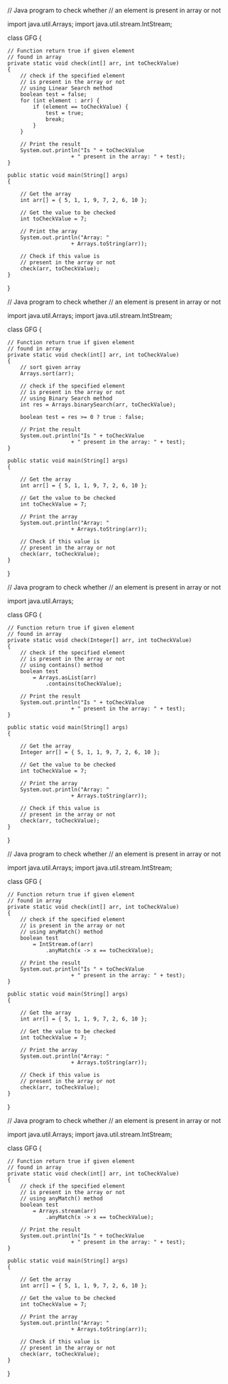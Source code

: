 // Java program to check whether
// an element is present in array or not

import java.util.Arrays;
import java.util.stream.IntStream;

class GFG {

	// Function return true if given element
	// found in array
	private static void check(int[] arr, int toCheckValue)
	{
		// check if the specified element
		// is present in the array or not
		// using Linear Search method
		boolean test = false;
		for (int element : arr) {
			if (element == toCheckValue) {
				test = true;
				break;
			}
		}

		// Print the result
		System.out.println("Is " + toCheckValue
						+ " present in the array: " + test);
	}

	public static void main(String[] args)
	{

		// Get the array
		int arr[] = { 5, 1, 1, 9, 7, 2, 6, 10 };

		// Get the value to be checked
		int toCheckValue = 7;

		// Print the array
		System.out.println("Array: "
						+ Arrays.toString(arr));

		// Check if this value is
		// present in the array or not
		check(arr, toCheckValue);
	}
}











// Java program to check whether
// an element is present in array or not

import java.util.Arrays;
import java.util.stream.IntStream;

class GFG {

	// Function return true if given element
	// found in array
	private static void check(int[] arr, int toCheckValue)
	{
		// sort given array
		Arrays.sort(arr);

		// check if the specified element
		// is present in the array or not
		// using Binary Search method
		int res = Arrays.binarySearch(arr, toCheckValue);

		boolean test = res >= 0 ? true : false;

		// Print the result
		System.out.println("Is " + toCheckValue
						+ " present in the array: " + test);
	}

	public static void main(String[] args)
	{

		// Get the array
		int arr[] = { 5, 1, 1, 9, 7, 2, 6, 10 };

		// Get the value to be checked
		int toCheckValue = 7;

		// Print the array
		System.out.println("Array: "
						+ Arrays.toString(arr));

		// Check if this value is
		// present in the array or not
		check(arr, toCheckValue);
	}
}











// Java program to check whether
// an element is present in array or not

import java.util.Arrays;

class GFG {

	// Function return true if given element
	// found in array
	private static void check(Integer[] arr, int toCheckValue)
	{
		// check if the specified element
		// is present in the array or not
		// using contains() method
		boolean test
			= Arrays.asList(arr)
				.contains(toCheckValue);

		// Print the result
		System.out.println("Is " + toCheckValue
						+ " present in the array: " + test);
	}

	public static void main(String[] args)
	{

		// Get the array
		Integer arr[] = { 5, 1, 1, 9, 7, 2, 6, 10 };

		// Get the value to be checked
		int toCheckValue = 7;

		// Print the array
		System.out.println("Array: "
						+ Arrays.toString(arr));

		// Check if this value is
		// present in the array or not
		check(arr, toCheckValue);
	}
}








// Java program to check whether
// an element is present in array or not

import java.util.Arrays;
import java.util.stream.IntStream;

class GFG {

	// Function return true if given element
	// found in array
	private static void check(int[] arr, int toCheckValue)
	{
		// check if the specified element
		// is present in the array or not
		// using anyMatch() method
		boolean test
			= IntStream.of(arr)
				.anyMatch(x -> x == toCheckValue);

		// Print the result
		System.out.println("Is " + toCheckValue
						+ " present in the array: " + test);
	}

	public static void main(String[] args)
	{

		// Get the array
		int arr[] = { 5, 1, 1, 9, 7, 2, 6, 10 };

		// Get the value to be checked
		int toCheckValue = 7;

		// Print the array
		System.out.println("Array: "
						+ Arrays.toString(arr));

		// Check if this value is
		// present in the array or not
		check(arr, toCheckValue);
	}
}








// Java program to check whether
// an element is present in array or not

import java.util.Arrays;
import java.util.stream.IntStream;

class GFG {

	// Function return true if given element
	// found in array
	private static void check(int[] arr, int toCheckValue)
	{
		// check if the specified element
		// is present in the array or not
		// using anyMatch() method
		boolean test
			= Arrays.stream(arr)
				.anyMatch(x -> x == toCheckValue);

		// Print the result
		System.out.println("Is " + toCheckValue
						+ " present in the array: " + test);
	}

	public static void main(String[] args)
	{

		// Get the array
		int arr[] = { 5, 1, 1, 9, 7, 2, 6, 10 };

		// Get the value to be checked
		int toCheckValue = 7;

		// Print the array
		System.out.println("Array: "
						+ Arrays.toString(arr));

		// Check if this value is
		// present in the array or not
		check(arr, toCheckValue);
	}
}












